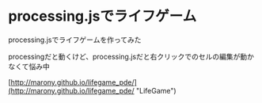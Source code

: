 # processing.jsでライフゲーム

processing.jsでライフゲームを作ってみた

processingだと動くけど、processing.jsだと右クリックでのセルの編集が動かなくて悩み中

[http://marony.github.io/lifegame_pde/](http://marony.github.io/lifegame_pde/ "LifeGame")

